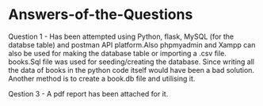# Answers-of-the-Questions

Question 1 - Has been attempted using Python, flask, MySQL (for the databse table) and postman API platform.Also phpmyadmin and Xampp can also be used for making the database table or importing a .csv file. books.Sql file was used for seeding/creating the database. Since writing all the data of books in the python code itself would have been a bad solution. Another method is to create a book.db file and utilising it.

Qestion 3 - A pdf report has been attached for it.
